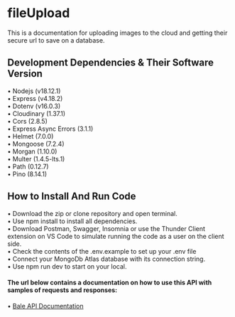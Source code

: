 # fileUpload

This is a documentation for uploading images to the cloud and getting their secure url to save on a database.

## Development Dependencies & Their Software Version
• Nodejs (v18.12.1) <br>
• Express (v4.18.2) <br> 
• Dotenv (v16.0.3) <br>
• Cloudinary (1.37.1) <br>
• Cors (2.8.5) <br>
• Express Async Errors (3.1.1) <br>
• Helmet (7.0.0) <br>
• Mongoose (7.2.4) <br>
• Morgan (1.10.0) <br>
• Multer (1.4.5-lts.1) <br>
• Path (0.12.7) <br>
• Pino (8.14.1) <br>

## How to Install And Run Code
• Download the zip or clone repository and open terminal. <br>
• Use npm install to install all dependencies. <br>
• Download Postman, Swagger, Insomnia or use the Thunder Client extension on VS Code to simulate running the code as a user on the client side. <br>
• Check the contents of the .env.example to set up your .env file <br>
• Connect your MongoDb Atlas database with its connection string. <br>
• Use npm run dev to start on your local.

#### The url below contains a documentation on how to use this API with samples of requests and responses:
 • [Bale API Documentation](https://file-upload-phar.onrender.com/api/v1/docs)